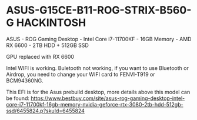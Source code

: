 # ASUS-G15CE-B11-ROG-STRIX-B560-G HACKINTOSH



ASUS - ROG Gaming Desktop - Intel Core i7-11700KF - 16GB Memory - AMD RX 6600 - 2TB HDD + 512GB SSD

GPU replaced with RX 6600

Intel WIFI is working. Buletooth not working, if you want to use Bluetooth or Airdrop, you need to change your WIFI card to FENVI-T919 or BCM94360NG. 




This EFI is for the Asus prebuild desktop, more details above this model can be found: 
https://www.bestbuy.com/site/asus-rog-gaming-desktop-intel-core-i7-11700kf-16gb-memory-nvidia-geforce-rtx-3080-2tb-hdd-512gb-ssd/6455824.p?skuId=6455824
